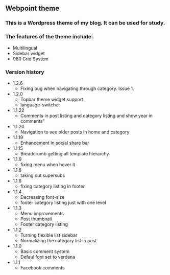 ## Webpoint theme ##

### This is a Wordpress theme of my blog. It can be used for study.

### The features of the theme include:
* Multilingual
* Sidebar widget
* 960 Grid System

### Version history
* 1.2.6
  * Fixing bug when navigating through category. Issue 1.
* 1.2.0
  * Topbar theme widget support
  * language-switcher
* 1.1.22
  * Comments in post listing and category listing and show year in comments"
* 1.1.20
  * Navigation to see older posts in home and category
* 1.1.19
  * Enhancement in social share bar
* 1.1.15
  * Breadcrumb getting all template hierarchy
* 1.1.9
  * fixing menu when hover it
* 1.1.8
  * taking out supersubs
* 1.1.6
  * fixing category listing in footer
* 1.1.4
  * Decreasing font-size
  * footer category listing just with one level
* 1.1.3
  * Menu improvements
  * Post thumbnail
  * Footer category listing
* 1.1.2
  * Turning flexible list sidebar
  * Normalizing the category list in post
* 1.1.0
  * Basic comment system
  * Defaul font set to verdana
* 1.1.1
  * Facebook comments
   